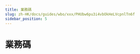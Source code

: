 ```yaml
---
title: 業務碼
slug: zh-HK/docs/guides/wbo/xxx/PHUbw6pu3i4vbOkHeLVcpnlTn6f
sidebar_position: 5
---
```



# 業務碼

